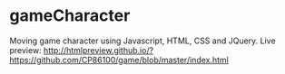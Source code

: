 # gameCharacter
Moving game character using Javascript, HTML, CSS and JQuery.
Live preview: http://htmlpreview.github.io/?https://github.com/CP86100/game/blob/master/index.html
